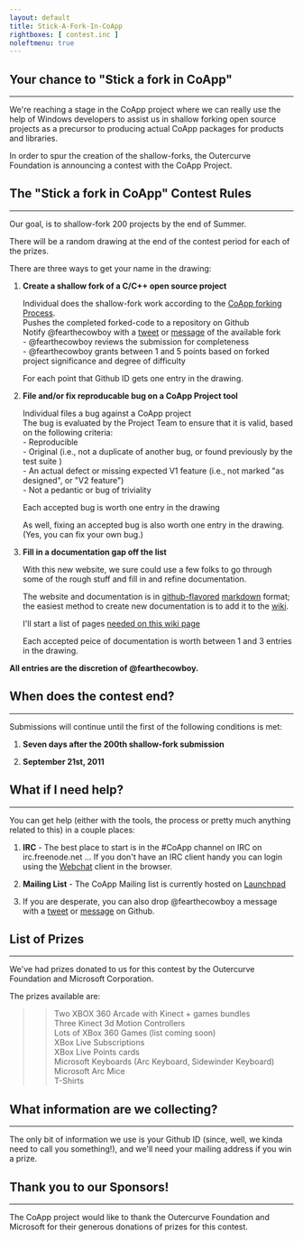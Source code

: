 ```yaml
---
layout: default
title: Stick-A-Fork-In-CoApp
rightboxes: [ contest.inc ]
noleftmenu: true
---
```

## Your chance to "Stick a fork in CoApp"
---------------

We're reaching a stage in the CoApp project where we can really use
the help of Windows developers to assist us in shallow forking open 
source projects as a precursor to producing actual CoApp packages for products and libraries.  

In order to spur the creation of the shallow-forks, the Outercurve Foundation is announcing a contest with the CoApp Project.

 

## The "Stick a fork in CoApp" Contest Rules
---------------

Our goal, is to shallow-fork 200 projects by the end of Summer. 

There will be a random drawing at the end of the contest period for 
each of the prizes.  

There are three ways to get your name in the drawing:

1.  **Create a shallow fork of a C/C++ open source project**

    Individual does the shallow-fork work according to the [CoApp forking Process](/Development/ShallowForking.html).<br>
    Pushes the completed forked-code to a repository on Github<br>
    Notify @fearthecowboy with a <a href="http://twitter.com/home?status=Hey%2C+%40fearthecowboy%21+...">tweet</a> or <a href="https://github.com/inbox/new/fearthecowboy">message</a> of the available fork <br>
    \- @fearthecowboy reviews the submission for completeness<br>
    \- @fearthecowboy grants between 1 and 5 points based on forked project significance and degree of difficulty<br>
    
    For each point that Github ID gets one entry in the drawing.<br>
    
    
2.  **File and/or fix reproducable bug on a CoApp Project tool**

    Individual files a bug against a CoApp project <br>
    The bug is evaluated by the Project Team to ensure that it is valid, based on the following criteria:<br>
    \- Reproducible<br>
    \- Original (i.e., not a duplicate of another bug, or found previously by the test suite )<br>
    \- An actual defect or missing expected V1 feature  (i.e., not marked "as designed", or "V2 feature")<br>
    \- Not a pedantic or bug of triviality<br>
    
    Each accepted bug is worth one entry in the drawing<br>

    As well, fixing an accepted bug is also worth one entry in the drawing. (Yes, you can fix your own bug.)    

3.  **Fill in a documentation gap off the list**

    With this new website, we sure could use a few folks to go through some of the rough stuff
    and fill in and refine documentation.
    
    The website and documentation is in [github-flavored](http://github.github.com/github-flavored-markdown/)
    [markdown](http://daringfireball.net/projects/markdown/syntax) format; the easiest method to create new documentation
    is to add it to the [wiki](https://github.com/coapp/coapp.org/wiki).
    
    I'll start a list of pages [needed on this wiki page](https://github.com/coapp/coapp.org/wiki/Documentation-Needed)
    
    Each accepted peice of documentation is worth between 1 and 3 entries in the drawing.
    

**All entries are the discretion of @fearthecowboy.**

## When does the contest end?
--------------

Submissions will continue until the first of the following conditions is met:


1. **Seven days after the 200th shallow-fork submission**

2. **September 21st, 2011**

## What if I need help?
--------------

You can get help (either with the tools, the process or pretty much anything related to this) in 
a couple places:

1. **IRC** - The best place to start is in the #CoApp channel on IRC on irc.freenode.net ... If 
you don't have an IRC client handy you can login using the [Webchat](http://webchat.freenode.net) client in the browser.

2. **Mailing List** - The CoApp Mailing list is currently hosted on [Launchpad](https://launchpad.net/~coapp-developers)

3. If you are desperate, you can also drop @fearthecowboy a message with a <a href="http://twitter.com/home?status=Hey%2C+%40fearthecowboy%21+...">tweet</a> or <a href="https://github.com/inbox/new/fearthecowboy">message</a> on Github.


## List of Prizes
---------------
We've had prizes donated to us for this contest by the Outercurve Foundation and Microsoft Corporation.

The prizes available are:

>> Two XBOX 360 Arcade with Kinect + games bundles<br>
>> Three Kinect 3d Motion Controllers<br>
>> Lots of XBox 360 Games (list coming soon)<br>
>> XBox Live Subscriptions<br>
>> XBox Live Points cards<br>
>> Microsoft Keyboards (Arc Keyboard, Sidewinder Keyboard)<br> 
>> Microsoft Arc Mice<br>
>> T-Shirts<br>

## What information are we collecting?
---------------

The only bit of information we use is your Github ID (since, well, we kinda need to call you something!), and we'll 
need your mailing address if you win a prize.


## Thank you to our Sponsors!   
-------------
The CoApp project would like to thank the Outercurve Foundation and Microsoft for their generous donations of prizes for this contest.


